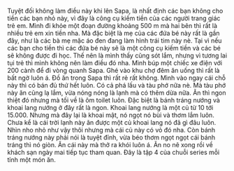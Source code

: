 Tuyệt đối không làm điều này khi lên Sapa, là nhất định các bạn không cho tiền các bạn nhỏ này, vì đây là công cụ kiếm tiền của các người trang giác trẻ em. Mình đi khỏe một đoạn đường khoảng 500 m mà hai bên thì rất là nhiều trẻ em xin tiền nha. Mà đặc biệt là mẹ của các đứa bé này rất là gần đây, như là các bà mẹ mặc áo đen đang làm hình trái tim này nè. Tại vì nếu các bạn cho tiền thì các đứa bé này sẽ là một công cụ kiếm tiền và các bé sẽ không được đi học. Thế nên là mình thấy cũng sót lắm, nhưng vì tương lai tụi trẻ thì mình không nên làm điều đó nha. Mình búp một chiếc xe điện với 200 cành để đi vòng quanh Sapa. Ghé vào khu chợ đêm ăn uống thì rất là bất ngờ luôn á. Đồ ăn trong Sapa thì rất rẻ rất không. Mình vào ngay cái chỗ này thì có bán đủ thứ hết luôn. Có cả phá lấu và tàu phớ nữa nè. Mà tàu phớ này ăn cũng lạ lắm, vừa nóng nóng là lạnh mà có thêm dừa nữa. Ăn thì ngon thiệt đó nhưng mà tối về là ôm toilet luôn. Đặc biệt là bánh tráng nướng và khoai lang nướng ở đây rất là ngon. Khoai lang nướng là một củ từ 10 tới 15.000. Nhưng mà đây lại là khoai mật, nó ngọt nó bùi và thơm lắm luôn. Chưa kể là cái trời lạnh này ăn được một củ khoai lang nó đã gì đâu luôn. Nhìn nho nhỏ như vậy thôi nhưng mà cái củ này có vỏ đó nha. Còn bánh tráng nướng này phải nói là tuyệt đỉnh, vừa béo thơm ngọt ngọt cái bánh tráng thì nó giòn. Ăn cái này mà thở ra khói luôn á. Ăn no nê xong rồi về khách sạn ngày mai tiếp tục tham quan. Đây là tập 4 của chuỗi series mỗi tỉnh một món ăn.